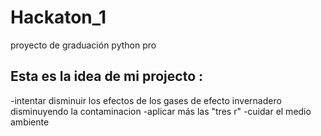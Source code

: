 # Hackaton_1
proyecto de graduación python pro

## Esta es la idea de mi projecto :
-intentar disminuir los efectos de los gases de efecto invernadero disminuyendo la contaminacion
-aplicar más las "tres r"
-cuidar el medio ambiente
